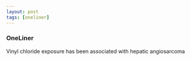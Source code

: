 ```yaml
---
layout: post
tags: [oneliner]
---
```



### OneLiner

Vinyl chloride exposure has been associated with hepatic angiosarcoma
